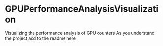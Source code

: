 # GPUPerformanceAnalysisVisualization
Visualizing the performance analysis of GPU counters
As you understand the project add to the readme here
